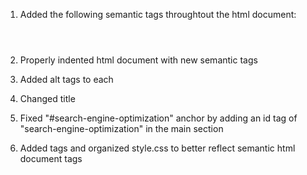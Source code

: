 1.  Added the following semantic tags throughtout the html document:
    <header>
    <main>
    <figure>
    <section>
    <footer>

2.  Properly indented html document with new semantic tags

3.  Added alt tags to each <img>

4.  Changed title

5.  Fixed "#search-engine-optimization" anchor by adding an id tag of "search-engine-optimization" in the main section

6.  Added tags and organized style.css to better reflect semantic html document tags